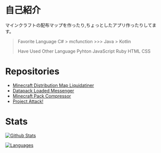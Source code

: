 # 自己紹介
マインクラフトの配布マップを作ったり,ちょっとしたアプリ作ったりしてます。
> Favorite Language C# > mcfunction >>> Java > Kotlin
> 
> Have Used Other Language Pyhton JavaScript Ruby HTML CSS

# Repositories
- [Minecraft Distribution Map Liquidatiner](https://github.com/Kyuri-jp/Minecraft-Distribution-Map-Liquidationer)
- [Datapack Loaded Messenger](https://github.com/Kyuri-jp/Datapack-Loaded-Messenger)
- [Minecraft Pack Compressor](https://github.com/Kyuri-jp/MinecraftPackCompressor)
- [Project Attack!](https://github.com/Kyuri-jp/AttackDatapackAndResourcepack)

# Stats
[![Github Stats](https://github-readme-stats.vercel.app/api?username=Kyuri-jp&count_private=true&show_icons=true&theme=dark)](https://github.com/anuraghazra/github-readme-stats)

[![Languages](https://github-readme-stats.vercel.app/api/top-langs/?username=Kyuri-jp&layout=donut&theme=dark)](https://github.com/anuraghazra/github-readme-stats)
